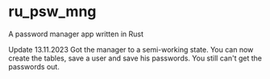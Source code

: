 # ru_psw_mng
A password manager app written in Rust

Update 13.11.2023
Got the manager to a semi-working state. You can now create the tables, save a user and save his passwords. You still can't get the passwords out.
